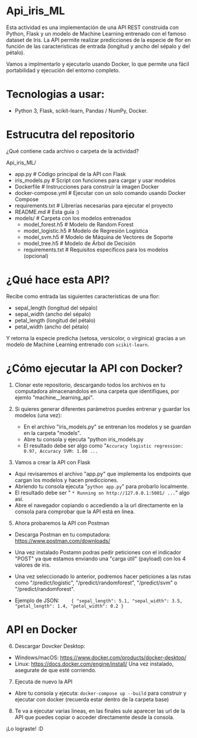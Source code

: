 # Api_iris_ML
Esta actividad es una implementación de una API REST construida con Python, Flask y un modelo de Machine Learning entrenado con el famoso dataset de Iris. La API permite realizar predicciones de la especie de flor en función de las características de entrada (longitud y ancho del sépalo y del pétalo).

Vamos a implmentarlo y ejecutarlo usando Docker, lo que permite una fácil portabilidad y ejecución del entorno completo.

# Tecnologias a usar: 
  * Python 3, Flask, scikit-learn, Pandas / NumPy, Docker.

# Estrucutra del repositorio
¿Qué contiene cada archivo o carpeta de la actividad?

Api_iris_ML/
* app.py                 # Código principal de la API con Flask
* iris_models.py         # Script con funciones para cargar y usar modelos
* Dockerfile             # Instrucciones para construir la imagen Docker
* docker-compose.yml     # Ejecutar con un solo comando usando Docker Compose
* requirements.txt       # Librerías necesarias para ejecutar el proyecto
* README.md              # Esta guía :)
* models/                # Carpeta con los modelos entrenados
    * model_forest.h5    # Modelo de Random Forest
    * model_logistic.h5  # Modelo de Regresión Logística
    * model_svm.h5       # Modelo de Máquina de Vectores de Soporte
    * model_tree.h5      # Modelo de Árbol de Decisión
    * requirements.txt   # Requisitos específicos para los modelos (opcional)


# ¿Qué hace esta API?
Recibe como entrada las siguientes características de una flor:
  * sepal_length (longitud del sépalo)
  * sepal_width (ancho del sépalo)
  * petal_length (longitud del pétalo)
  * petal_width (ancho del pétalo)

Y retorna la especie predicha (setosa, versicolor, o virginica) gracias a un modelo de Machine Learning entrenado con `scikit-learn`.

# ¿Cómo ejecutar la API con Docker?
1. Clonar este repositorio, descargando todos los archivos en tu computadora almacenandolos en una carpeta que identifiques, por ejemlo "machine__learning_api".

2. Si quieres generar diferentes parámetros puedes entrenar y guardar los modelos (una vez):
   * En el archivo "iris_models.py" se entrenan los modelos y se guardan en la carpeta "models".
   * Abre tu consola y ejecuta "python iris_models.py
   * El resultado debe ser algo como "`Accuracy logistic regression: 0.97, Accuracy SVM: 1.00 ...`

4. Vamos a crear la API con Flask 
  * Aqui revisaremos el archivo "app.py" que implementa los endpoints que cargan los modelos y hacen predicciones.
  * Abriendo tu consola ejecuta "`python app.py`" para probarlo localmente.
  * El resultado debe ser " `* Running on http://127.0.0.1:5001/ ...`" algo así.
  * Abre el navegador copiando o accediendo a la url directamente en la consola para comprobar que la API está en línea.

5. Ahora probaremos la API con Postman
  * Descarga Postman en tu computadora: https://www.postman.com/downloads/
  * Una vez instalado Postamn podras pedir peticiones con el indicador "POST" ya que estamos enviando una "carga útil" (payload) con los 4 valores de iris.
  * Una vez seleccionado lo anterior, podremos hacer peticiones a las rutas como "/predict/logistic", "/predict/randomforest", "/predict/svm" o "/predict/randomforest".

  * Ejemplo de JSON:
`    {
  "sepal_length": 5.1,
  "sepal_width": 3.5,
  "petal_length": 1.4,
  "petal_width": 0.2
}`

# API en Docker
6. Descargar Dovcker Desktop:
  * Windows/macOS: https://www.docker.com/products/docker-desktop/
  * Linux: https://docs.docker.com/engine/install/
Una vez instalado, asegurate de que esté corriendo.

7. Ejecuta de nuevo la API
  * Abre tu consola y ejecuta: `docker-compose up --build`
    para construir y ejecutar con docker (recuerda estar dentro de la carpeta base) 

8. Te va a ejecutar varias lineas, en las finales sule aparecer las url de la API que puedes copiar o acceder directamente desde la consola. 

¡Lo lograste! :D
